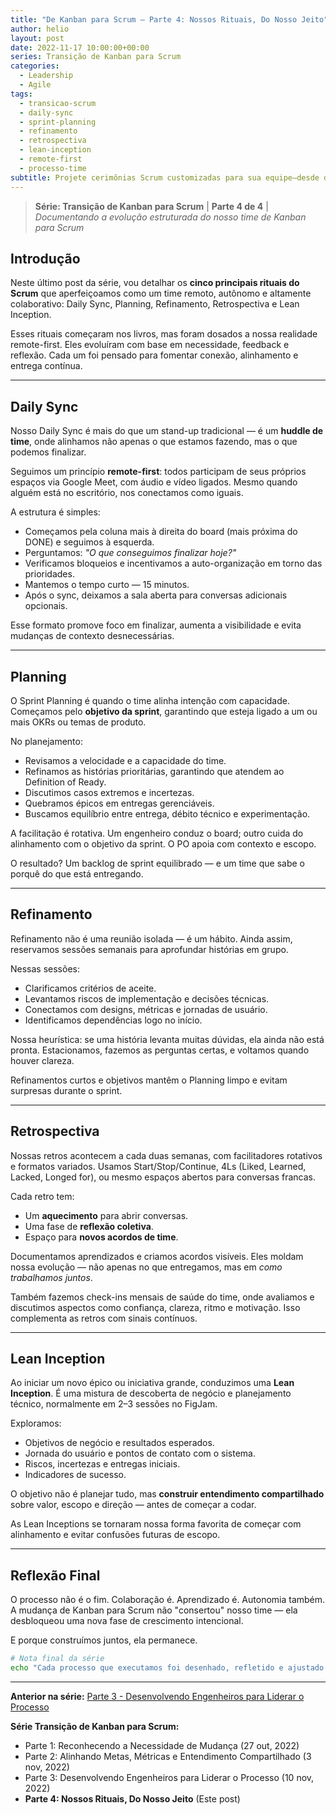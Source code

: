```yaml
---
title: "De Kanban para Scrum – Parte 4: Nossos Rituais, Do Nosso Jeito"
author: helio
layout: post
date: 2022-11-17 10:00:00+00:00
series: Transição de Kanban para Scrum
categories:
  - Leadership
  - Agile
tags:
  - transicao-scrum
  - daily-sync
  - sprint-planning
  - refinamento
  - retrospectiva
  - lean-inception
  - remote-first
  - processo-time
subtitle: Projete cerimônias Scrum customizadas para sua equipe—desde daily syncs remote-first até planejamento colaborativo, refinamento e práticas de Lean Inception
---
```


> **Série: Transição de Kanban para Scrum** | **Parte 4 de 4** | _Documentando a evolução estruturada do nosso time de Kanban para Scrum_

## Introdução

Neste último post da série, vou detalhar os **cinco principais rituais do Scrum** que aperfeiçoamos como um time remoto, autônomo e altamente colaborativo: Daily Sync, Planning, Refinamento, Retrospectiva e Lean Inception.

Esses rituais começaram nos livros, mas foram dosados a nossa realidade remote-first. Eles evoluíram com base em necessidade, feedback e reflexão. Cada um foi pensado para fomentar conexão, alinhamento e entrega contínua.

---

## Daily Sync

Nosso Daily Sync é mais do que um stand-up tradicional — é um **huddle de time**, onde alinhamos não apenas o que estamos fazendo, mas o que podemos finalizar.

Seguimos um princípio **remote-first**: todos participam de seus próprios espaços via Google Meet, com áudio e vídeo ligados. Mesmo quando alguém está no escritório, nos conectamos como iguais.

A estrutura é simples:

- Começamos pela coluna mais à direita do board (mais próxima do DONE) e seguimos à esquerda.
- Perguntamos: _"O que conseguimos finalizar hoje?"_
- Verificamos bloqueios e incentivamos a auto-organização em torno das prioridades.
- Mantemos o tempo curto — 15 minutos.
- Após o sync, deixamos a sala aberta para conversas adicionais opcionais.

Esse formato promove foco em finalizar, aumenta a visibilidade e evita mudanças de contexto desnecessárias.

---

## Planning

O Sprint Planning é quando o time alinha intenção com capacidade. Começamos pelo **objetivo da sprint**, garantindo que esteja ligado a um ou mais OKRs ou temas de produto.

No planejamento:

- Revisamos a velocidade e a capacidade do time.
- Refinamos as histórias prioritárias, garantindo que atendem ao Definition of Ready.
- Discutimos casos extremos e incertezas.
- Quebramos épicos em entregas gerenciáveis.
- Buscamos equilíbrio entre entrega, débito técnico e experimentação.

A facilitação é rotativa. Um engenheiro conduz o board; outro cuida do alinhamento com o objetivo da sprint. O PO apoia com contexto e escopo.

O resultado? Um backlog de sprint equilibrado — e um time que sabe o porquê do que está entregando.

---

## Refinamento

Refinamento não é uma reunião isolada — é um hábito. Ainda assim, reservamos sessões semanais para aprofundar histórias em grupo.

Nessas sessões:

- Clarificamos critérios de aceite.
- Levantamos riscos de implementação e decisões técnicas.
- Conectamos com designs, métricas e jornadas de usuário.
- Identificamos dependências logo no início.

Nossa heurística: se uma história levanta muitas dúvidas, ela ainda não está pronta. Estacionamos, fazemos as perguntas certas, e voltamos quando houver clareza.

Refinamentos curtos e objetivos mantêm o Planning limpo e evitam surpresas durante o sprint.

---

## Retrospectiva

Nossas retros acontecem a cada duas semanas, com facilitadores rotativos e formatos variados. Usamos Start/Stop/Continue, 4Ls (Liked, Learned, Lacked, Longed for), ou mesmo espaços abertos para conversas francas.

Cada retro tem:

- Um **aquecimento** para abrir conversas.
- Uma fase de **reflexão coletiva**.
- Espaço para **novos acordos de time**.

Documentamos aprendizados e criamos acordos visíveis. Eles moldam nossa evolução — não apenas no que entregamos, mas em _como trabalhamos juntos_.

Também fazemos check-ins mensais de saúde do time, onde avaliamos e discutimos aspectos como confiança, clareza, ritmo e motivação. Isso complementa as retros com sinais contínuos.

---

## Lean Inception

Ao iniciar um novo épico ou iniciativa grande, conduzimos uma **Lean Inception**. É uma mistura de descoberta de negócio e planejamento técnico, normalmente em 2–3 sessões no FigJam.

Exploramos:

- Objetivos de negócio e resultados esperados.
- Jornada do usuário e pontos de contato com o sistema.
- Riscos, incertezas e entregas iniciais.
- Indicadores de sucesso.

O objetivo não é planejar tudo, mas **construir entendimento compartilhado** sobre valor, escopo e direção — antes de começar a codar.

As Lean Inceptions se tornaram nossa forma favorita de começar com alinhamento e evitar confusões futuras de escopo.

---

## Reflexão Final

O processo não é o fim. Colaboração é. Aprendizado é. Autonomia também. A mudança de Kanban para Scrum não "consertou" nosso time — ela desbloqueou uma nova fase de crescimento intencional.

E porque construímos juntos, ela permanece.

```bash
# Nota final da série
echo "Cada processo que executamos foi desenhado, refletido e ajustado em conjunto." >> cultura.md
```

---

**Anterior na série:** [Parte 3 - Desenvolvendo Engenheiros para Liderar o Processo](/pt/posts/2022-11-10-scrum-transition-part3/)

**Série Transição de Kanban para Scrum:**

- Parte 1: Reconhecendo a Necessidade de Mudança (27 out, 2022)
- Parte 2: Alinhando Metas, Métricas e Entendimento Compartilhado (3 nov, 2022)
- Parte 3: Desenvolvendo Engenheiros para Liderar o Processo (10 nov, 2022)
- **Parte 4: Nossos Rituais, Do Nosso Jeito** (Este post)
